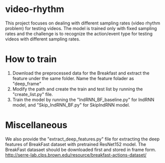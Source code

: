 # video-rhythm
This project focuses on dealing with different sampling rates (video rhythm problem) for testing videos. The model is trained only with fixed sampling rates and the challenge is to recognize the action/event type for testing videos with different sampling rates.

# How to train
1. Download the preprocessed data for the Breakfast and extract the feature under the same folder. Name the feature folader as "deep_frame"
2. Modify the path and create the train and test list by running the "create_list.py" file.
3. Train the model by running the "IndRNN_BF_baseline.py" for IndRNN model, and "Skip_IndRNN_BF.py" for SkipIndRNN model.

# Miscellaneous
We also provide the "extract_deep_features.py" file for extracting the deep features of BreakFast dataset with pretrained ResNet152 model. The BreakFast datasaet should be downloaded first and stored in frame form. http://serre-lab.clps.brown.edu/resource/breakfast-actions-dataset/
